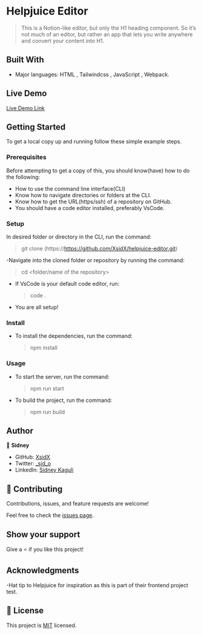 # Helpjuice Editor

> This is a Notion-like editor, but only the H1 heading component. So it’s not much of an editor, but rather an app that lets you write anywhere and convert your content into H1.

## Built With

- Major languages: HTML , Tailwindcss , JavaScript , Webpack.

## Live Demo

[Live Demo Link]()

## Getting Started

To get a local copy up and running follow these simple example steps.

### Prerequisites

Before attempting to get a copy of this, you should know(have) how to do the following:

- How to use the command line interface(CLI)
- Know how to navigate directories or folders at the CLI.
- Know how to get the URL(https/ssh) of a repository on GitHub.
- You should have a code editor installed, preferably VsCode.

### Setup

In desired folder or directory in the CLI, run the command:

> git clone (https://https://github.com/XsidX/helpjuice-editor.git)

-Navigate into the cloned folder or repository by running the command:

> cd <folder/name of the repository>

- If VsCode is your default code editor, run:
  > code .
- You are all setup!

### Install

- To install the dependencies, run the command:
  > npm install

### Usage

- To start the server, run the command:

  > npm run start

- To build the project, run the command:
  > npm run build

## Author

👤 **Sidney**

- GitHub: [XsidX](https://github.com/XsidX)
- Twitter: [\_sid_o](https://twitter.com/_sid_o)
- LinkedIn: [Sidney Kaguli](https://www.linkedin.com/in/sidney-kaguli)

## 🤝 Contributing

Contributions, issues, and feature requests are welcome!

Feel free to check the [issues page](https://github.com/XsidX/helpjuice-editor/issues).

## Show your support

Give a ⭐️ if you like this project!

## Acknowledgments

-Hat tip to Helpjuice for inspiration  as this is part of their frontend project test.

## 📝 License

This project is [MIT](./MIT.md) licensed.
